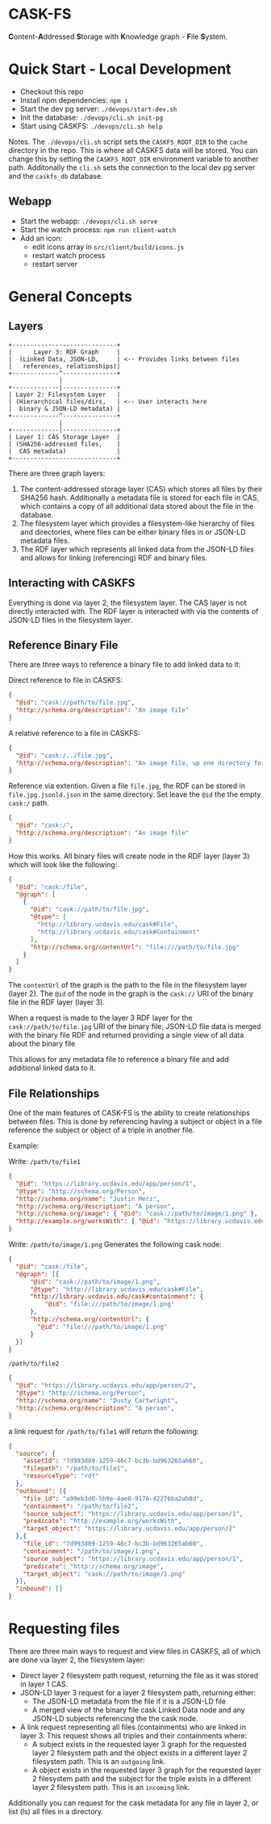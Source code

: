 # CASK-FS
<b>C</b>ontent-<b>A</b>ddressed <b>S</b>torage with <b>K</b>nowledge graph - <b>F</b>ile <b>S</b>ystem.


# Quick Start - Local Development

- Checkout this repo
- Install npm dependencies: `npm i`
- Start the dev pg server: `./devops/start-dev.sh`
- Init the database: `./devops/cli.sh init-pg`
- Start using CASKFS: `./devops/cli.sh help`

Notes.  The `./devops/cli.sh` script sets the `CASKFS_ROOT_DIR` to the `cache` directory in the repo.  This is where all CASKFS data will be stored.  You can change this by setting the `CASKFS_ROOT_DIR` environment variable to another path.  Additonally the `cli.sh` sets the connection to the local dev pg server and the `caskfs_db` database.  

## Webapp
- Start the webapp: `./devops/cli.sh serve`
- Start the watch process: `npm run client-watch`
- Add an icon:
  - edit icons array in `src/client/build/icons.js`
  - restart watch process
  - restart server


# General Concepts

## Layers

```
+-----------------------------+
|      Layer 3: RDF Graph     |
|  (Linked Data, JSON-LD,     | <-- Provides links between files
|   references, relationships)|
+-------------^---------------+
              |
+-------------|---------------+
| Layer 2: Filesystem Layer   |
| (Hierarchical files/dirs,   | <-- User interacts here
|  binary & JSON-LD metadata) |
+-------------^---------------+
              |
+-------------|---------------+
| Layer 1: CAS Storage Layer  |
| (SHA256-addressed files,    |
|  CAS metadata)              |
+-----------------------------+
```

There are three graph layers:
  1. The content-addressed storage layer (CAS) which stores all files by their SHA256 hash.  Additionally a metadata file is stored for each file in CAS, which contains a copy of all additional data stored about the file in the database.
  2. The filesystem layer which provides a filesystem-like hierarchy of files and directories, where files can be either binary files in or JSON-LD metadata files.
  3. The RDF layer which represents all linked data from the JSON-LD files and allows for linking (referencing) RDF and binary files.


## Interacting with CASKFS

Everything is done via layer 2, the filesystem layer.  The CAS layer is not directly interacted with.  The RDF layer is interacted with via the contents of JSON-LD files in the filesystem layer.


## Reference Binary File

There are three ways to reference a binary file to add linked data to it:

Direct reference to file in CASKFS:

```json
{
  "@id": "cask://path/to/file.jpg",
  "http://schema.org/description": "An image file"
}
```

A relative reference to a file in CASKFS:
```json
{
  "@id": "cask:/../file.jpg",
  "http://schema.org/description": "An image file, up one directory for metadata file"
}
```

Reference via extention.  Given a file `file.jpg`, the RDF can be stored in `file.jpg.jsonld.json` in the same directory.  Set leave the `@id` the the empty `cask:/` path.

```json
{
  "@id": "cask:/",
  "http://schema.org/description": "An image file"
}
```

How this works.  All binary files will create node in the RDF layer (layer 3) which will look like the following:

```json
{
  "@id": "cask:/file",
  "@graph": [
    {
      "@id": "cask://path/to/file.jpg",
      "@type": [
        "http://library.ucdavis.edu/cask#File",
        "http://library.ucdavis.edu/cask#Containment"
      ],
      "http://schema.org/contentUrl": "file:///path/to/file.jpg"
    }
  ]
}
```

The `contentUrl` of the graph is the path to the file in the filesystem layer (layer 2).  The `@id` of the node in the graph is the `cask://` URI of the binary file in the RDF layer (layer 3). 

When a request is made to the layer 3 RDF layer for the `cask://path/to/file.jpg` URI of the binary file,  JSON-LD file data is merged with the binary file RDF and returned providing a single view of all data about the binary file

This allows for any metadata file to reference a binary file and add additional linked data to it.

## File Relationships

One of the main features of CASK-FS is the ability to create relationships between files.  This is done by referencing having a subject or object in a file reference the subject or object of a triple in another file.

Example:

Write: `/path/to/file1`
```json
{
  "@id": "https://library.ucdavis.edu/app/person/1",
  "@type": "http://schema.org/Person",
  "http://schema.org/name": "Justin Merz",
  "http://schema.org/description": "A person",
  "http://schema.org/image": { "@id": "cask://path/to/image/1.png" },
  "http://example.org/worksWith": { "@id": "https://library.ucdavis.edu/app/person/2" }
}
```

Write: `/path/to/image/1.png`
Generates the following cask node:
```json
{
  "@id": "cask:/file",
  "@graph": [{
      "@id": "cask://path/to/image/1.png",
      "@type": "http://library.ucdavis.edu/cask#File",
      "http://library.ucdavis.edu/cask#containment": {
          "@id": "file:///path/to/image/1.png"
      },
      "http://schema.org/contentUrl": {
        "@id": "file:///path/to/image/1.png"
      }
  }]
}
```

`/path/to/file2`
```json
{
  "@id": "https://library.ucdavis.edu/app/person/2",
  "@type": "http://schema.org/Person",
  "http://schema.org/name": "Dusty Cartwright",
  "http://schema.org/description": "A person",
}
```

a link request for `/path/to/file1` will return the following:

```json
{
  "source": {
    "assetId": "7d993d89-1259-46c7-bc3b-bd963265ab60",
    "filepath": "/path/to/file1",
    "resourceType": "rdf"
  },
  "outbound": [{
    "file_id": "a99eb3d0-5b9e-4ae8-9176-42276ba2ab8d",
    "containment": "/path/to/file2",
    "source_subject": "https://library.ucdavis.edu/app/person/1",
    "predicate": "http://example.org/worksWith",
    "target_object": "https://library.ucdavis.edu/app/person/2"
  },{
    "file_id": "7d993d89-1259-46c7-bc3b-bd963265ab60",
    "containment": "/path/to/image/1.png",
    "source_subject": "https://library.ucdavis.edu/app/person/1",
    "predicate": "http://schema.org/image",
    "target_object": "cask://path/to/image/1.png"
  }],
  "inbound": []
}
```

# Requesting files

There are three main ways to request and view files in CASKFS, all of which are done via layer 2, the filesystem layer:
  - Direct layer 2 filesystem path request, returning the file as it was stored in layer 1 CAS.
  - JSON-LD layer 3 request for a layer 2 filesystem path, returning either:
    - The JSON-LD metadata from the file if it is a JSON-LD file
    - A merged view of the binary file cask Linked Data node and any JSON-LD subjects referencing the the cask node.
  - A link request representing all files (containments) who are linked in layer 3. This request shows all triples and their containments where:
    - A subject exists in the requested layer 3 graph for the requested layer 2 filesystem path and the object exists in a different layer 2 filesystem path. This is an `outgoing` link.
    - A object exists in the requested layer 3 graph for the requested layer 2 filesystem path and the subject for the triple exists in a different layer 2 filesystem path. This is an `incoming` link.

Additionally you can request for the cask metadata for any file in layer 2, or list (ls)
all files in a directory.
